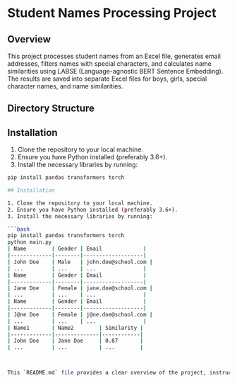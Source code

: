 # Student Names Processing Project

## Overview
This project processes student names from an Excel file, generates email addresses, filters names with special characters, and calculates name similarities using LABSE (Language-agnostic BERT Sentence Embedding). The results are saved into separate Excel files for boys, girls, special character names, and name similarities.

## Directory Structure


## Installation

1. Clone the repository to your local machine.
2. Ensure you have Python installed (preferably 3.6+).
3. Install the necessary libraries by running:

```bash
pip install pandas transformers torch

## Installation

1. Clone the repository to your local machine.
2. Ensure you have Python installed (preferably 3.6+).
3. Install the necessary libraries by running:

```bash
pip install pandas transformers torch
python main.py
| Name        | Gender | Email             |
|-------------|--------|-------------------|
| John Doe    | Male   | john.doe@school.com |
| ...         | ...    | ...               |
| Name        | Gender | Email             |
|-------------|--------|-------------------|
| Jane Doe    | Female | jane.doe@school.com |
| ...         | ...    | ...               |
| Name        | Gender | Email             |
|-------------|--------|-------------------|
| J@ne Doe    | Female | j@ne.doe@school.com |
| ...         | ...    | ...               |
| Name1       | Name2        | Similarity |
|-------------|--------------|------------|
| John Doe    | Jane Doe     | 0.87       |
| ...         | ...          | ...        |



This `README.md` file provides a clear overview of the project, instructions for setting up the environment, running the script, and understanding the output files. Adjust the contact information and any other details specific to your project as needed.

